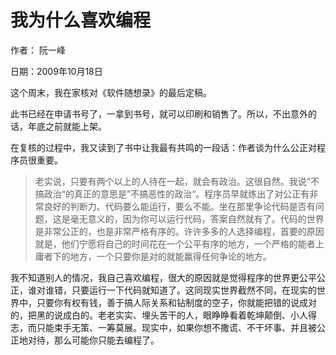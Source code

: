 # 我为什么喜欢编程

作者： 阮一峰

日期：2009年10月18日

这个周末，我在家核对《软件随想录》的最后定稿。

此书已经在申请书号了，一拿到书号，就可以印刷和销售了。所以，不出意外的话，年底之前就能上架。

在复核的过程中，我又读到了书中让我最有共鸣的一段话：作者谈为什么公正对程序员很重要。

> 老实说，只要有两个以上的人待在一起，就会有政治。这很自然。我说”不搞政治“的真正的意思是”不搞恶性的政治“。程序员早就练出了对公正有非常良好的判断力。代码要么能运行，要么不能。坐在那里争论代码是否有问题，这是毫无意义的，因为你可以运行代码，答案自然就有了。代码的世界是非常公正的，也是非常严格有序的。许许多多的人选择编程，首要的原因就是，他们宁愿将自己的时间花在一个公平有序的地方，一个严格的能者上庸者下的地方，一个只要你是对的就能赢得任何争论的地方。

我不知道别人的情况，我自己喜欢编程，很大的原因就是觉得程序的世界更公平公正，谁对谁错，只要运行一下代码就知道了。这同现实世界截然不同，在现实的世界中，只要你有权有钱，善于搞人际关系和钻制度的空子，你就能把错的说成对的，把黑的说成白的。老老实实、埋头苦干的人，眼睁睁看着乾坤颠倒、小人得志，而只能束手无策、一筹莫展。现实中，如果你想不撒谎、不干坏事、并且被公正地对待，那么可能你只能去编程了。